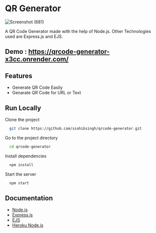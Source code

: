 
# QR Generator

![Screenshot (681)](https://github.com/user-attachments/assets/75f8efc6-ad54-4a8b-8a52-4d27f708f1ab)

A QR Code Generator made with the help of Node.js. Other Technologies used are Express.js and EJS.
## Demo : https://qrcode-generator-x3cc.onrender.com/





## Features

- Generate QR Code Easily
- Genarate QR Code for URL or Text




## Run Locally

Clone the project

```bash
  git clone https://github.com/ssahibsingh/qrcode-generator.git
```

Go to the project directory

```bash
  cd qrcode-generator
```

Install dependencies

```bash
  npm install
```

Start the server

```bash
  npm start
```


## Documentation

- [Node.js](https://nodejs.org/en/docs/) 
- [Express.js](https://expressjs.com/)
- [EJS](https://ejs.co/#docs)
- [Heroku Node.js](https://devcenter.heroku.com/categories/nodejs-support)

